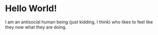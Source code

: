 # Hello World!

I am an antisocial human being (just kidding, I think) who likes to feel like they now what they are doing. 

